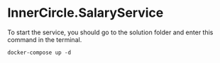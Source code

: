 # InnerCircle.SalaryService

To start the service, you should go to the solution folder and enter this command in the terminal.
```
docker-compose up -d
```